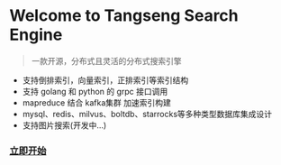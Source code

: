 # Welcome to Tangseng Search Engine


> 一款开源，分布式且灵活的分布式搜索引擎

- 支持倒排索引，向量索引，正排索引等索引结构
- 支持 golang 和 python 的 grpc 接口调用
- mapreduce 结合 kafka集群 加速索引构建
- mysql、redis、milvus、boltdb、starrocks等多种类型数据库集成设计
- 支持图片搜索(开发中...)

### [立即开始](/content/README.md)
